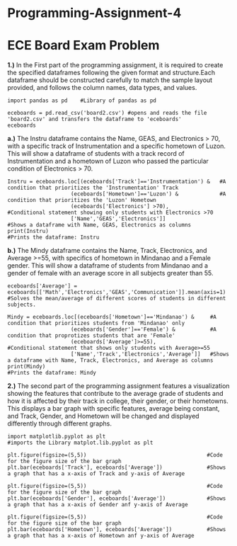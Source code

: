 # Programming-Assignment-4
# ECE Board Exam Problem

**1.)** In the First part of the programming assignment, it is required to create the specified dataframes following the given format and structure.Each dataframe should be constructed carefully to match the sample layout provided, and follows the column names, data types, and values.

    import pandas as pd    #Library of pandas as pd
    
    eceboards = pd.read_csv('board2.csv') #opens and reads the file 'board2.csv' and transfers the dataframe to 'eceboards'
    eceboards
    
**a.)** The Instru dataframe contains the Name, GEAS, and Electronics > 70, with a specific track of Instrumentation and a specific hometown of Luzon. This will show a dataframe of students with a track record of Instrumentation and a hometown of Luzon who passed the particular condition of Electronics > 70.

    Instru = eceboards.loc[(eceboards['Track']=='Instrumentation') &   #A condition that prioritizes the 'Instrumentation' Track 
                        (eceboards['Hometown']=='Luzon') &             #A condition that prioritizes the 'Luzon' Hometown
                        (eceboards['Electronics'] >70),                #Conditional statement showing only students with Electronics >70
                        ['Name','GEAS','Electronics']]                 #Shows a dataframe with Name, GEAS, Electronics as columns
    print(Instru)                                                      #Prints the dataframe: Instru
    
**b.)** The Mindy dataframe contains the Name, Track, Electronics, and Average >=55, with specifics of hometown in Mindanao and a Female gender. This will show a dataframe of students from Mindanao and a gender of female with an average score in all subjects greater than 55.

    eceboards['Average'] = eceboards[['Math','Electronics','GEAS','Communication']].mean(axis=1) #Solves the mean/average of different scores of students in different subjects.
    
    Mindy = eceboards.loc[(eceboards['Hometown']=='Mindanao') &     #A condition that prioritizes students from 'Mindanao' only
                        (eceboards['Gender']=='Female') &           #A condition that proprotizes students that are 'Female'
                        (eceboards['Average']>=55),                 #Conditional statement that shows only students with Average>=55
                        ['Name','Track','Electronics','Average']]   #Shows a dataframe with Name, Track, Electronics, and Average as columns
    print(Mindy)                                                    #Prints the dataframe: Mindy
    

**2.)** The second part of the programming assignment features a visualization showing the features that contribute to the average grade of students and how it is affected by their track in college, their gender, or their hometowns. This displays a bar graph with specific features, average being constant, and Track, Gender, and Hometown will be changed and displayed differently through different graphs.

    import matplotlib.pyplot as plt                                #imports the Library matplot.lib.pyplot as plt
    
    plt.figure(figsize=(5,5))                                      #Code for the figure size of the bar graph
    plt.bar(eceboards['Track'], eceboards['Average'])              #Shows a graph that has a x-axis of Track and y-axis of Average
    
    plt.figure(figsize=(5,5))                                      #Code for the figure size of the bar graph
    plt.bar(eceboards['Gender'], eceboards['Average'])             #Shows a graph that has a x-axis of Gender anf y-axis of Average
    
    plt.figure(figsize=(5,5))                                      #Code for the figure size of the bar graph
    plt.bar(eceboards['Hometown'], eceboards['Average'])           #Shows a graph that has a x-axis of Hometown anf y-axis of Average
